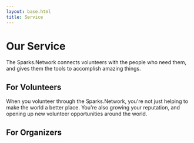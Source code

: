 ```yaml
---
layout: base.html
title: Service
---
```

# Our Service

The Sparks.Network connects volunteers with the people who need them, and gives them the tools to accomplish amazing things.

## For Volunteers

When you volunteer through the Sparks.Network, you're not just helping to make the world a better place.  You're also growing your reputation, and opening up new volunteer opportunities around the world.

## For Organizers
